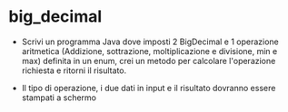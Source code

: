 # big_decimal
- Scrivi un programma Java dove imposti 2 BigDecimal e 1 operazione aritmetica (Addizione,
sottrazione, moltiplicazione e divisione, min e max) definita in un enum,
crei un metodo per calcolare l'operazione richiesta e ritorni il risultato.

- Il tipo di operazione, i due dati in input e il risultato dovranno essere stampati a schermo